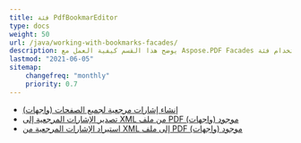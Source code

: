 ```yaml
---
title: فئة PdfBookmarEditor
type: docs
weight: 50
url: /java/working-with-bookmarks-facades/
description: يوضح هذا القسم كيفية العمل مع Aspose.PDF Facades باستخدام فئة PdfBookmarEditor.
lastmod: "2021-06-05"
sitemap:
    changefreq: "monthly"
    priority: 0.7
---
```


- [إنشاء إشارات مرجعية لجميع الصفحات (واجهات)](/pdf/java/create-bookmark/)
- [تصدير الإشارات المرجعية إلى XML من ملف PDF موجود (واجهات)](/pdf/java/export-bookmark/)
- [استيراد الإشارات المرجعية من XML إلى ملف PDF موجود (واجهات)](/pdf/java/import-bookmark/)